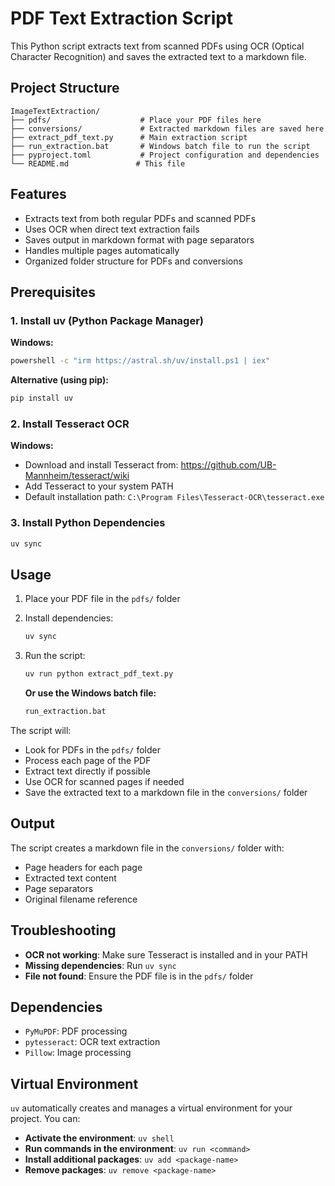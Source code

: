 # PDF Text Extraction Script

This Python script extracts text from scanned PDFs using OCR (Optical Character Recognition) and saves the extracted text to a markdown file.

## Project Structure

```
ImageTextExtraction/
├── pdfs/                    # Place your PDF files here
├── conversions/             # Extracted markdown files are saved here
├── extract_pdf_text.py      # Main extraction script
├── run_extraction.bat       # Windows batch file to run the script
├── pyproject.toml           # Project configuration and dependencies
└── README.md               # This file
```

## Features

- Extracts text from both regular PDFs and scanned PDFs
- Uses OCR when direct text extraction fails
- Saves output in markdown format with page separators
- Handles multiple pages automatically
- Organized folder structure for PDFs and conversions

## Prerequisites

### 1. Install uv (Python Package Manager)

**Windows:**
```bash
powershell -c "irm https://astral.sh/uv/install.ps1 | iex"
```

**Alternative (using pip):**
```bash
pip install uv
```

### 2. Install Tesseract OCR

**Windows:**
- Download and install Tesseract from: https://github.com/UB-Mannheim/tesseract/wiki
- Add Tesseract to your system PATH
- Default installation path: `C:\Program Files\Tesseract-OCR\tesseract.exe`

### 3. Install Python Dependencies

```bash
uv sync
```

## Usage

1. Place your PDF file in the `pdfs/` folder
2. Install dependencies:
   ```bash
   uv sync
   ```
3. Run the script:
   ```bash
   uv run python extract_pdf_text.py
   ```

   **Or use the Windows batch file:**
   ```bash
   run_extraction.bat
   ```

The script will:
- Look for PDFs in the `pdfs/` folder
- Process each page of the PDF
- Extract text directly if possible
- Use OCR for scanned pages if needed
- Save the extracted text to a markdown file in the `conversions/` folder

## Output

The script creates a markdown file in the `conversions/` folder with:
- Page headers for each page
- Extracted text content
- Page separators
- Original filename reference

## Troubleshooting

- **OCR not working**: Make sure Tesseract is installed and in your PATH
- **Missing dependencies**: Run `uv sync`
- **File not found**: Ensure the PDF file is in the `pdfs/` folder

## Dependencies

- `PyMuPDF`: PDF processing
- `pytesseract`: OCR text extraction
- `Pillow`: Image processing

## Virtual Environment

`uv` automatically creates and manages a virtual environment for your project. You can:

- **Activate the environment**: `uv shell`
- **Run commands in the environment**: `uv run <command>`
- **Install additional packages**: `uv add <package-name>`
- **Remove packages**: `uv remove <package-name>`
